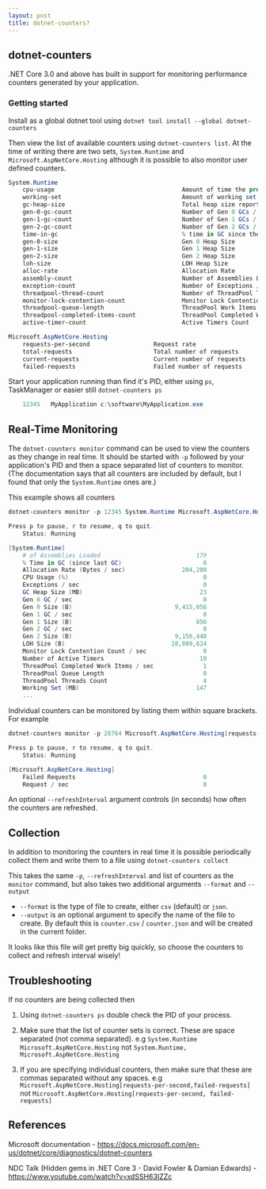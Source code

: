 ```yaml
---
layout: post
title: dotnet-counters?
---
```


## dotnet-counters

.NET Core 3.0 and above has built in support for monitoring performance counters generated by your application.

### Getting started

Install as a global dotnet tool using `dotnet tool install --global dotnet-counters`

Then view the list of available counters using `dotnet-counters list`.  At the time of writing there are two sets, `System.Runtime` and `Microsoft.AspNetCore.Hosting` although it is possible to also monitor user defined counters.

``` powershell
System.Runtime
    cpu-usage                                    Amount of time the process has utilized the CPU (ms)
    working-set                                  Amount of working set used by the process (MB)
    gc-heap-size                                 Total heap size reported by the GC (MB)
    gen-0-gc-count                               Number of Gen 0 GCs / sec
    gen-1-gc-count                               Number of Gen 1 GCs / sec
    gen-2-gc-count                               Number of Gen 2 GCs / sec
    time-in-gc                                   % time in GC since the last GC
    gen-0-size                                   Gen 0 Heap Size
    gen-1-size                                   Gen 1 Heap Size
    gen-2-size                                   Gen 2 Heap Size
    loh-size                                     LOH Heap Size
    alloc-rate                                   Allocation Rate
    assembly-count                               Number of Assemblies Loaded
    exception-count                              Number of Exceptions / sec
    threadpool-thread-count                      Number of ThreadPool Threads
    monitor-lock-contention-count                Monitor Lock Contention Count
    threadpool-queue-length                      ThreadPool Work Items Queue Length
    threadpool-completed-items-count             ThreadPool Completed Work Items Count
    active-timer-count                           Active Timers Count

Microsoft.AspNetCore.Hosting
    requests-per-second                  Request rate
    total-requests                       Total number of requests
    current-requests                     Current number of requests
    failed-requests                      Failed number of requests
```

Start your application running than find it's PID,  either using `ps`,  TaskManager or easier still `dotnet-counters ps`

``` powershell
    12345   MyApplication c:\software\MyApplication.exe
```

## Real-Time Monitoring

The `dotnet-counters monitor` command can be used to view the counters as they change in real time.  It should be started with `-p` followed by your application's PID and then a space separated list of counters to monitor.   (The documentation says that all counters are included by default, but I found that only the `System.Runtime` ones are.)

This example shows all counters

``` powershell
dotnet-counters monitor -p 12345 System.Runtime Microsoft.AspNetCore.Hosting
```

``` powershell
Press p to pause, r to resume, q to quit.
    Status: Running

[System.Runtime]
    # of Assemblies Loaded                           179
    % Time in GC (since last GC)                       0
    Allocation Rate (Bytes / sec)                204,200
    CPU Usage (%)                                      0
    Exceptions / sec                                   0
    GC Heap Size (MB)                                 23
    Gen 0 GC / sec                                     0
    Gen 0 Size (B)                             9,415,056
    Gen 1 GC / sec                                     0
    Gen 1 Size (B)                                   856
    Gen 2 GC / sec                                     0
    Gen 2 Size (B)                             9,156,440
    LOH Size (B)                              10,809,624
    Monitor Lock Contention Count / sec                0
    Number of Active Timers                           10
    ThreadPool Completed Work Items / sec              1
    ThreadPool Queue Length                            0
    ThreadPool Threads Count                           4
    Working Set (MB)                                 147
    ...
```

Individual counters can be monitored by listing them within square brackets.  For example

``` powershell
dotnet-counters monitor -p 28764 Microsoft.AspNetCore.Hosting[requests-per-second,failed-requests]
```

``` powershell
Press p to pause, r to resume, q to quit.
    Status: Running

[Microsoft.AspNetCore.Hosting]
    Failed Requests                                    0
    Request / sec                                      0
```

An optional `--refreshInterval` argument controls (in seconds) how often the counters are refreshed.

## Collection

In addition to monitoring the counters in real time it is possible periodically collect them and write them to a file using `dotnet-counters collect`

This takes the same `-p`,  `--refreshInterval` and list of counters as the `monitor` command,  but also takes two additional arguments `--format` and `--output`

+ `--format` is the type of file to create,  either `csv` (default) or `json`.
+ `--output` is an optional argument to specify the name of the file to create.  By default this is `counter.csv` / `counter.json` and will be created in the current folder.

It looks like this file will get pretty big quickly,  so choose the counters to collect and refresh interval wisely!

## Troubleshooting

If no counters are being collected then

1. Using `dotnet-counters ps` double check the PID of your process.

2. Make sure that the list of counter sets is correct.  These are space separated (not comma separated).  e.g `System.Runtime Microsoft.AspNetCore.Hosting` not `System.Runtime, Microsoft.AspNetCore.Hosting`

3. If you are specifying individual counters,  then make sure that these are commas separated without any spaces. e.g  `Microsoft.AspNetCore.Hosting[requests-per-second,failed-requests]` not `Microsoft.AspNetCore.Hosting[requests-per-second, failed-requests]`

## References

Microsoft documentation - https://docs.microsoft.com/en-us/dotnet/core/diagnostics/dotnet-counters

NDC Talk (Hidden gems in .NET Core 3 - David Fowler & Damian Edwards) - https://www.youtube.com/watch?v=xdSSH63IZZc

